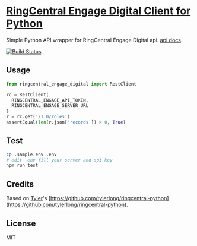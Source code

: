 # [RingCentral Engage Digital Client for Python](https://github.com/ringcentral/engage-digital-client-python)

Simple Python API wrapper for RingCentral Engage Digital api. [api docs](https://engage-api-docs.readthedocs.io/).

[![Build Status](https://travis-ci.org/ringcentral/engage-digital-client-python.svg?branch=release)](https://travis-ci.org/ringcentral/engage-digital-client-python)

## Usage

```python
from ringcentral_engage_digital import RestClient

rc = RestClient(
  RINGCENTRAL_ENGAGE_API_TOKEN,
  RINGCENTRAL_ENGAGE_SERVER_URL
)
r = rc.get('/1.0/roles')
assertEqual(len(r.json['records']) > 0, True)
```

## Test

```bash
cp .sample.env .env
# edit .env fill your server and spi key
npm run test
```

## Credits

Based on [Tyler](https://github.com/tylerlong)'s [https://github.com/tylerlong/ringcentral-python](https://github.com/tylerlong/ringcentral-python).

## License

MIT
